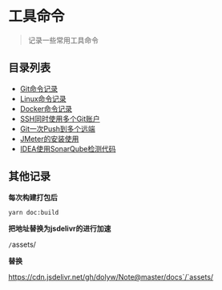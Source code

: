 # 工具命令

> 记录一些常用工具命令

## 目录列表

* [Git命令记录](01-Git-Command.html)
* [Linux命令记录](02-Linux-Command.html)
* [Docker命令记录](03-Docker-Command.html)
* [SSH同时使用多个Git账户](04-Git-MultiUser.html)
* [Git一次Push到多个远端](05-Git-MultiPush.html)
* [JMeter的安装使用](06-JMeter-Install.html)
* [IDEA使用SonarQube检测代码](07-IDEA-SonarQube.html)

## 其他记录

**每次构建打包后**

```bash
yarn doc:build
```

**把地址替换为jsdelivr的进行加速**

`/`assets/

**替换**

https://cdn.jsdelivr.net/gh/dolyw/Note@master/docs`/`assets/